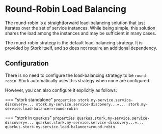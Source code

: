# Round-Robin Load Balancing

The round-robin is a straightforward load-balancing solution that just iterates over the set of service instances.
While being simple, this solution shares the load among the instances and may be sufficient in many cases.

The round-robin strategy is the default load-balancing strategy.
It is provided by Stork itself, and so does not require an additional dependency.

## Configuration

There is no need to configure the load-balancing strategy to be `round-robin`.
Stork automatically uses this strategy when none are configured.

However, you can also configure it explicitly as follows:

=== "stork standalone"
    ```properties
    stork.my-service.service-discovery=...
    stork.my-service.service-discovery...=...
    stork.my-service.load-balancer=round-robin
    ```

=== "stork in quarkus"
    ```properties
    quarkus.stork.my-service.service-discovery=...
    quarkus.stork.my-service.service-discovery...=...
    quarkus.stork.my-service.load-balancer=round-robin
    ```
